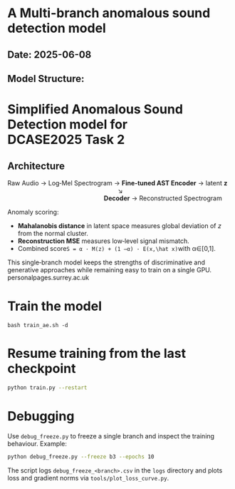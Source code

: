 # A Multi-branch anomalous sound detection model

## Date: 2025-06-08
## Model Structure:
Simplified Anomalous Sound Detection model for DCASE2025 Task 2
================================================================

Architecture
------------
Raw Audio → Log‑Mel Spectrogram → **Fine‑tuned AST Encoder** → latent **z**  
                                                               ↘            
                                                       **Decoder** → Reconstructed Spectrogram  

Anomaly scoring:
* **Mahalanobis distance** in latent space measures global deviation of *z* from the normal cluster.
* **Reconstruction MSE** measures low‑level signal mismatch.
* Combined score`S = α · M(z) + (1 –α) · E(x,\hat x)`with α∈[0,1].

This single‑branch model keeps the strengths of discriminative and generative
approaches while remaining easy to train on a single GPU.
personalpages.surrey.ac.uk

# Train the model
```bash train_ae.sh -d```
# Resume training from the last checkpoint
```bash
python train.py --restart
```
# Debugging
Use `debug_freeze.py` to freeze a single branch and inspect the training behaviour. Example:

```bash
python debug_freeze.py --freeze b3 --epochs 10
```

The script logs `debug_freeze_<branch>.csv` in the `logs` directory and plots loss and gradient norms via `tools/plot_loss_curve.py`.

